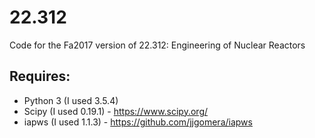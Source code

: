 # 22.312

Code for the Fa2017 version of 22.312: Engineering of Nuclear Reactors

## Requires:
* Python 3 (I used 3.5.4)
* Scipy (I used 0.19.1)   - https://www.scipy.org/
* iapws (I used 1.1.3)    - https://github.com/jjgomera/iapws

